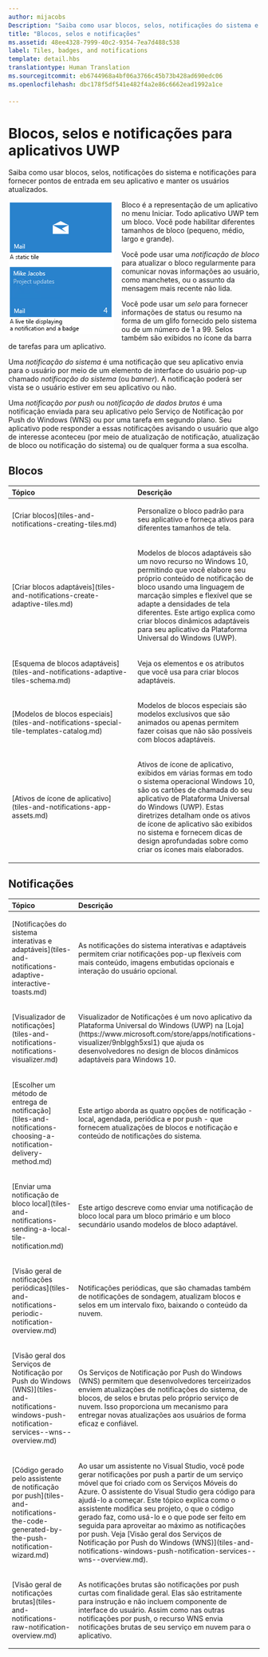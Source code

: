 ```yaml
---
author: mijacobs
Description: "Saiba como usar blocos, selos, notificações do sistema e notificações para fornecer pontos de entrada em seu aplicativo e manter os usuários atualizados."
title: "Blocos, selos e notificações"
ms.assetid: 48ee4328-7999-40c2-9354-7ea7d488c538
label: Tiles, badges, and notifications
template: detail.hbs
translationtype: Human Translation
ms.sourcegitcommit: eb6744968a4bf06a3766c45b73b428ad690edc06
ms.openlocfilehash: dbc178f5df541e482f4a2e86c6662ead1992a1ce

---
```

# Blocos, selos e notificações para aplicativos UWP
<link rel="stylesheet" href="https://az835927.vo.msecnd.net/sites/uwp/Resources/css/custom.css"> 


Saiba como usar blocos, selos, notificações do sistema e notificações para fornecer pontos de entrada em seu aplicativo e manter os usuários atualizados.

<p><img style="float: left; margin: 0px 15px 15px 0px;" src="images/tile-and-live-tile.png" />
Bloco é a representação de um aplicativo no menu Iniciar. Todo aplicativo UWP tem um bloco. Você pode habilitar diferentes tamanhos de bloco (pequeno, médio, largo e grande).</p>

<p>Você pode usar uma <em>notificação de bloco</em> para atualizar o bloco regularmente para comunicar novas informações ao usuário, como manchetes, ou o assunto da mensagem mais recente não lida.</p>

<p>Você pode usar um <em>selo</em> para fornecer informações de status ou resumo na forma de um glifo fornecido pelo sistema ou de um número de 1 a 99. Selos também são exibidos no ícone da barra de tarefas para um aplicativo. </p>

<p>Uma <em>notificação do sistema</em> é uma notificação que seu aplicativo envia para o usuário por meio de um elemento de interface do usuário pop-up chamado <em>notificação do sistema</em> (ou <em>banner</em>). A notificação poderá ser vista se o usuário estiver em seu aplicativo ou não.</p>
<p>Uma <em>notificação por push</em> ou <em>notificação de dados brutos</em> é uma notificação enviada para seu aplicativo pelo Serviço de Notificação por Push do Windows (WNS) ou por uma tarefa em segundo plano. Seu aplicativo pode responder a essas notificações avisando o usuário que algo de interesse aconteceu (por meio de atualização de notificação, atualização de bloco ou notificação do sistema) ou de qualquer forma a sua escolha.</p>

 
## Blocos 
<table>
<colgroup>
<col width="50%" />
<col width="50%" />
</colgroup>
<thead>
<tr class="header">
<th align="left">Tópico</th>
<th align="left">Descrição</th>
</tr>
</thead>
<tbody>
<tr class="odd">
<td align="left"><p>[Criar blocos](tiles-and-notifications-creating-tiles.md)</p></td>
<td align="left"><p>Personalize o bloco padrão para seu aplicativo e forneça ativos para diferentes tamanhos de tela.</p></td>
</tr>
<tr class="even">
<td align="left"><p>[Criar blocos adaptáveis](tiles-and-notifications-create-adaptive-tiles.md)</p></td>
<td align="left"><p>Modelos de blocos adaptáveis são um novo recurso no Windows 10, permitindo que você elabore seu próprio conteúdo de notificação de bloco usando uma linguagem de marcação simples e flexível que se adapte a densidades de tela diferentes. Este artigo explica como criar blocos dinâmicos adaptáveis para seu aplicativo da Plataforma Universal do Windows (UWP).</p></td>
</tr>
<tr class="odd">
<td align="left"><p>[Esquema de blocos adaptáveis](tiles-and-notifications-adaptive-tiles-schema.md)</p></td>
<td align="left"><p>Veja os elementos e os atributos que você usa para criar blocos adaptáveis.</p></td>
</tr>
<tr class="even">
<td align="left"><p>[Modelos de blocos especiais](tiles-and-notifications-special-tile-templates-catalog.md)</p></td>
<td align="left"><p>Modelos de blocos especiais são modelos exclusivos que são animados ou apenas permitem fazer coisas que não são possíveis com blocos adaptáveis.</p></td>
</tr>
<tr class="odd">
<td align="left"><p>[Ativos de ícone de aplicativo](tiles-and-notifications-app-assets.md)</p></td>
<td align="left"><p>Ativos de ícone de aplicativo, exibidos em várias formas em todo o sistema operacional Windows 10, são os cartões de chamada do seu aplicativo de Plataforma Universal do Windows (UWP). Estas diretrizes detalham onde os ativos de ícone de aplicativo são exibidos no sistema e fornecem dicas de design aprofundadas sobre como criar os ícones mais elaborados.</p></td>
</tr>
</tbody>
</table>

## Notificações


<table>
<colgroup>
<col width="50%" />
<col width="50%" />
</colgroup>
<thead>
<tr class="header">
<th align="left">Tópico</th>
<th align="left">Descrição</th>
</tr>
</thead>
<tbody>
<tr class="odd">
<td align="left"><p>[Notificações do sistema interativas e adaptáveis](tiles-and-notifications-adaptive-interactive-toasts.md)</p></td>
<td align="left"><p>As notificações do sistema interativas e adaptáveis permitem criar notificações pop-up flexíveis com mais conteúdo, imagens embutidas opcionais e interação do usuário opcional.</p></td>
</tr>
<tr class="even">
<td align="left"><p>[Visualizador de notificações](tiles-and-notifications-notifications-visualizer.md)</p></td>
<td align="left"><p>Visualizador de Notificações é um novo aplicativo da Plataforma Universal do Windows (UWP) na [Loja](https://www.microsoft.com/store/apps/notifications-visualizer/9nblggh5xsl1) que ajuda os desenvolvedores no design de blocos dinâmicos adaptáveis para Windows 10.</p></td>
</tr>
<tr class="odd">
<td align="left"><p>[Escolher um método de entrega de notificação](tiles-and-notifications-choosing-a-notification-delivery-method.md)</p></td>
<td align="left"><p>Este artigo aborda as quatro opções de notificação - local, agendada, periódica e por push - que fornecem atualizações de blocos e notificação e conteúdo de notificações do sistema.</p></td>
</tr>
<tr class="even">
<td align="left"><p>[Enviar uma notificação de bloco local](tiles-and-notifications-sending-a-local-tile-notification.md)</p></td>
<td align="left"><p>Este artigo descreve como enviar uma notificação de bloco local para um bloco primário e um bloco secundário usando modelos de bloco adaptável.</p></td>
</tr>
<tr class="odd">
<td align="left"><p>[Visão geral de notificações periódicas](tiles-and-notifications-periodic-notification-overview.md)</p></td>
<td align="left"><p>Notificações periódicas, que são chamadas também de notificações de sondagem, atualizam blocos e selos em um intervalo fixo, baixando o conteúdo da nuvem.</p></td>
</tr>
<tr class="even">
<td align="left"><p>[Visão geral dos Serviços de Notificação por Push do Windows (WNS)](tiles-and-notifications-windows-push-notification-services--wns--overview.md)</p></td>
<td align="left"><p>Os Serviços de Notificação por Push do Windows (WNS) permitem que desenvolvedores terceirizados enviem atualizações de notificações do sistema, de blocos, de selos e brutas pelo próprio serviço de nuvem. Isso proporciona um mecanismo para entregar novas atualizações aos usuários de forma eficaz e confiável.</p></td>
</tr>
<tr class="odd">
<td align="left"><p>[Código gerado pelo assistente de notificação por push](tiles-and-notifications-the-code-generated-by-the-push-notification-wizard.md)</p></td>
<td align="left"><p>Ao usar um assistente no Visual Studio, você pode gerar notificações por push a partir de um serviço móvel que foi criado com os Serviços Móveis do Azure. O assistente do Visual Studio gera código para ajudá-lo a começar. Este tópico explica como o assistente modifica seu projeto, o que o código gerado faz, como usá-lo e o que pode ser feito em seguida para aproveitar ao máximo as notificações por push. Veja [Visão geral dos Serviços de Notificação por Push do Windows (WNS)](tiles-and-notifications-windows-push-notification-services--wns--overview.md).</p></td>
</tr>
<tr class="even">
<td align="left"><p>[Visão geral de notificações brutas](tiles-and-notifications-raw-notification-overview.md)</p></td>
<td align="left"><p>As notificações brutas são notificações por push curtas com finalidade geral. Elas são estritamente para instrução e não incluem componente de interface do usuário. Assim como nas outras notificações por push, o recurso WNS envia notificações brutas de seu serviço em nuvem para o aplicativo.</p></td>
</tr>
</tbody>
</table>

 

 

 







<!--HONumber=Aug16_HO3-->


